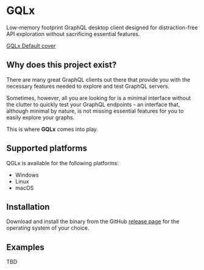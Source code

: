 # GQLx

Low-memory footprint GraphQL desktop client designed for distraction-free API exploration without sacrificing essential features.

[GQLx Default cover](https://github.com/ekkolon/gqlx/tree/dev/images/default-cover.png)

## Why does this project exist?

There are many great GraphQL clients out there that provide you with the necessary features needed to explore and test GraphQL servers.

Sometimes, however, all you are looking for is a minimal interface without the clutter to quickly test your GraphQL endpoints - an interface that, although minimal by nature, is not missing essential features for you to easily explore your graphs.

This is where **GQLx** comes into play.

## Supported platforms

QGLx is available for the following platforms:

- Windows
- Linux
- macOS

## Installation

Download and install the binary from the GitHub [release page](https://github.com/ekkolon/gqlx/releases) for the operating system of your choice.

## Examples

TBD
